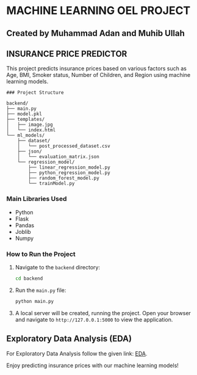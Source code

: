 
# MACHINE LEARNING OEL PROJECT

## Created by Muhammad Adan and Muhib Ullah

## INSURANCE PRICE PREDICTOR
This project predicts insurance prices based on various factors such as Age, BMI, Smoker status, Number of Children, and Region using machine learning models.
```
### Project Structure

backend/
├── main.py
├── model.pkl
├── templates/
│   ├── image.jpg
│   └── index.html
└── ml_models/
    ├── dataset/
    │   └── post_processed_dataset.csv
    ├── json/
    │   └── evaluation_matrix.json
    └── regression_model/
        ├── linear_regression_model.py
        ├── python_regression_model.py
        ├── random_forest_model.py
        └── trainModel.py
```

### Main Libraries Used

- Python
- Flask
- Pandas
- Joblib
- Numpy

### How to Run the Project

1. Navigate to the `backend` directory:

    ```sh
    cd backend
    ```

2. Run the `main.py` file:

    ```sh
    python main.py
    ```

3. A local server will be created, running the project. Open your browser and navigate to `http://127.0.0.1:5000` to view the application.

## Exploratory Data Analysis (EDA)

For Exploratory Data Analysis follow the given link: [EDA](https://colab.research.google.com/drive/1kfFCQZcIl4oTXN4IXBXPMCblLY90QNqd?usp=sharing).

Enjoy predicting insurance prices with our machine learning models!

